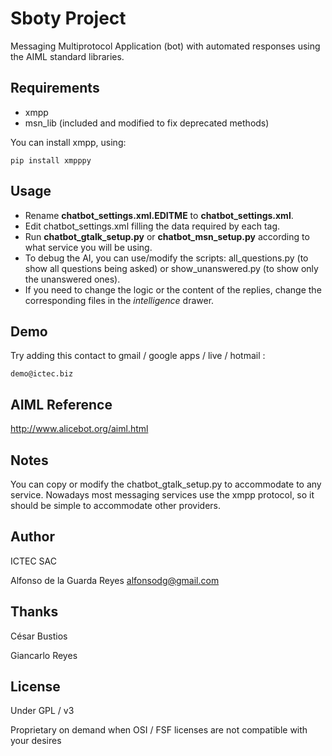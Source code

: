 Sboty Project
=============

Messaging Multiprotocol Application (bot) with automated responses
using the AIML standard libraries.


Requirements
------------

* xmpp
* msn_lib (included and modified to fix deprecated methods)

You can install xmpp, using:

    pip install xmpppy


Usage
-----

* Rename **chatbot_settings.xml.EDITME** to **chatbot_settings.xml**.
* Edit chatbot_settings.xml filling the data required by each tag.
* Run **chatbot_gtalk_setup.py** or **chatbot_msn_setup.py** according
  to what service you will be using.
* To debug the AI, you can use/modify the scripts: all_questions.py
  (to show all questions being asked) or show_unanswered.py (to show
  only the unanswered ones).
* If you need to change the logic or the content of the replies, change
  the corresponding files in the *intelligence* drawer.

Demo
----

Try adding this contact to gmail / google apps / live / hotmail :

    demo@ictec.biz


AIML Reference
--------------

http://www.alicebot.org/aiml.html


Notes
-----

You can copy or modify the chatbot_gtalk_setup.py to accommodate to any service.
Nowadays most messaging services use the xmpp protocol, so it should
be simple to accommodate other providers.


Author
------

ICTEC SAC

Alfonso de la Guarda Reyes <alfonsodg@gmail.com>


Thanks
------

César Bustios

Giancarlo Reyes



License
-------

Under GPL / v3

Proprietary on demand when OSI / FSF licenses are not compatible with
your desires
